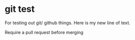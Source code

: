# git test
For testing out git/ github things.
Here is my new line of text.

Require a pull request before merging

